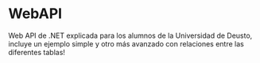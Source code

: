 # WebAPI
Web API de .NET explicada para los alumnos de la Universidad de Deusto, incluye un ejemplo simple y otro más avanzado con relaciones entre las diferentes tablas!
